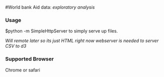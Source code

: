 #World bank Aid data: 
_exploratory analysis_

### Usage 
$python -m SimpleHttpServer to simply serve up files. 

*Will remote later so its just HTML right now webserver is needed to server CSV to d3*

### Supported Browser
Chrome or safari








